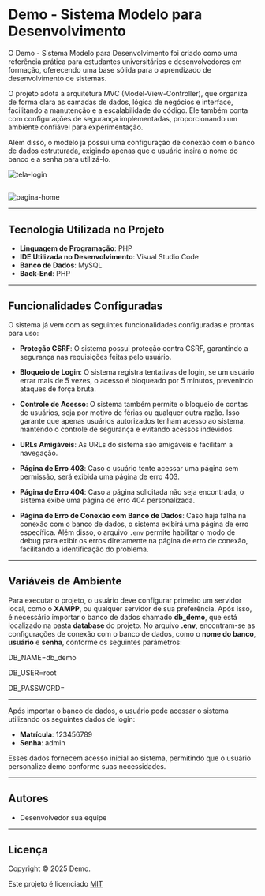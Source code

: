 # Demo - Sistema Modelo para Desenvolvimento

O Demo - Sistema Modelo para Desenvolvimento foi criado como uma referência prática para estudantes universitários e desenvolvedores em formação, oferecendo uma base sólida para o aprendizado de desenvolvimento de sistemas.

O projeto adota a arquitetura MVC (Model-View-Controller), que organiza de forma clara as camadas de dados, lógica de negócios e interface, facilitando a manutenção e a escalabilidade do código. Ele também conta com configurações de segurança implementadas, proporcionando um ambiente confiável para experimentação.

Além disso, o modelo já possui uma configuração de conexão com o banco de dados estruturada, exigindo apenas que o usuário insira o nome do banco e a senha para utilizá-lo.

![tela-login](https://github.com/user-attachments/assets/7f69a013-b0b9-4556-82fb-05c698243c71)



##

![pagina-home](https://github.com/user-attachments/assets/b58f32dc-02b3-49db-b50b-984bd6ffea61)


---

## Tecnologia Utilizada no Projeto

- **Linguagem de Programação**: PHP  
- **IDE Utilizada no Desenvolvimento**: Visual Studio Code  
- **Banco de Dados**: MySQL  
- **Back-End**: PHP  

---

## Funcionalidades Configuradas

O sistema já vem com as seguintes funcionalidades configuradas e prontas para uso:

- **Proteção CSRF**: O sistema possui proteção contra CSRF, garantindo a segurança nas requisições feitas pelo usuário.
  
- **Bloqueio de Login**: O sistema registra tentativas de login, se um usuário errar mais de 5 vezes, o acesso é bloqueado por 5 minutos, prevenindo ataques de força bruta.

- **Controle de Acesso**: O sistema também permite o bloqueio de contas de usuários, seja por motivo de férias ou qualquer outra razão. Isso garante que apenas usuários autorizados tenham acesso ao sistema, mantendo o controle de segurança e evitando acessos indevidos.
  
- **URLs Amigáveis**: As URLs do sistema são amigáveis e facilitam a navegação.
  
- **Página de Erro 403**: Caso o usuário tente acessar uma página sem permissão, será exibida uma página de erro 403.
  
- **Página de Erro 404**: Caso a página solicitada não seja encontrada, o sistema exibe uma página de erro 404 personalizada.
  
- **Página de Erro de Conexão com Banco de Dados**: Caso haja falha na conexão com o banco de dados, o sistema exibirá uma página de erro específica. Além disso, o arquivo `.env` permite habilitar o modo de debug para exibir os erros diretamente na página de erro de conexão, facilitando a identificação do problema.


---

## Variáveis de Ambiente

Para executar o projeto, o usuário deve configurar primeiro um servidor local, como o **XAMPP**, ou qualquer servidor de sua preferência. Após isso, é necessário importar o banco de dados chamado **db_demo**, que está localizado na pasta **database** do projeto.
No arquivo **.env**, encontram-se as configurações de conexão com o banco de dados, como o **nome do banco**, **usuário** e **senha**, conforme os seguintes parâmetros:

DB_NAME=db_demo

DB_USER=root

DB_PASSWORD=

---

Após importar o banco de dados, o usuário pode acessar o sistema utilizando os seguintes dados de login:

- **Matrícula**: 123456789  
- **Senha**: admin  

Esses dados fornecem acesso inicial ao sistema, permitindo que o usuário personalize demo conforme suas necessidades.


---

## Autores

- Desenvolvedor sua equipe



---

## Licença
Copyright © 2025 Demo.

Este projeto é licenciado [MIT](https://choosealicense.com/licenses/mit/)
